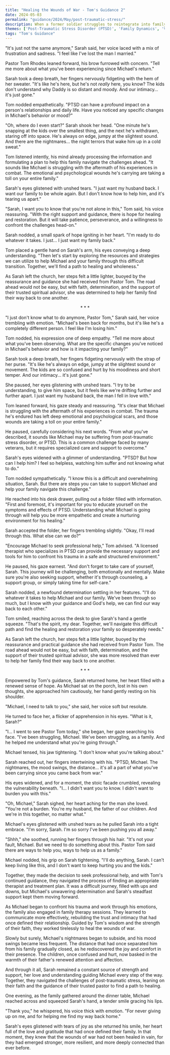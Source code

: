 ```yaml
---
title: "Healing the Wounds of War - Tom's Guidance 2"
date: 2024-05-03
permalink: "guidance/2024/May/post-traumatic-stress/"
description: When a former soldier struggles to reintegrate into family life after returning from combat, his wife seeks guidance from Pastor Tom Rhodes to help them navigate the emotional and spiritual challenges of post-traumatic stress and find a path to healing.
themes: ['Post-Traumatic Stress Disorder (PTSD)', 'Family Dynamics', 'Veteran Challenges', 'Spiritual Healing', 'Pastoral Guidance']
tags: "Tom's Guidance"
---
```

"It's just not the same anymore," Sarah said, her voice laced with a mix of frustration and sadness. "I feel like I've lost the man I married."

Pastor Tom Rhodes leaned forward, his brow furrowed with concern. "Tell me more about what you've been experiencing since Michael's return."

Sarah took a deep breath, her fingers nervously fidgeting with the hem of her sweater. "It's like he's here, but he's not _really_ here, you know? The kids don't understand why Daddy is so distant and moody. And our intimacy... it's just gone."

Tom nodded empathetically. "PTSD can have a profound impact on a person's relationships and daily life. Have you noticed any specific changes in Michael's behavior or mood?"

"Oh, where do I even start?" Sarah shook her head. "One minute he's snapping at the kids over the smallest thing, and the next he's withdrawn, staring off into space. He's always on edge, jumpy at the slightest sound. And there are the nightmares... the night terrors that wake him up in a cold sweat."

Tom listened intently, his mind already processing the information and formulating a plan to help this family navigate the challenges ahead. "It sounds like Michael is struggling with the aftermath of his experiences in combat. The emotional and psychological wounds he's carrying are taking a toll on your entire family."

Sarah's eyes glistened with unshed tears. "I just want my husband back. I want our family to be whole again. But I don't know how to help him, and it's tearing us apart."

"Sarah, I want you to know that you're not alone in this," Tom said, his voice reassuring. "With the right support and guidance, there is hope for healing and restoration. But it will take patience, perseverance, and a willingness to confront the challenges head-on."

Sarah nodded, a small spark of hope igniting in her heart. "I'm ready to do whatever it takes. I just... I just want my family back."

Tom placed a gentle hand on Sarah's arm, his eyes conveying a deep understanding. "Then let's start by exploring the resources and strategies we can utilize to help Michael and your family through this difficult transition. Together, we'll find a path to healing and wholeness."

As Sarah left the church, her steps felt a little lighter, buoyed by the reassurance and guidance she had received from Pastor Tom. The road ahead would not be easy, but with faith, determination, and the support of their trusted spiritual advisor, she was determined to help her family find their way back to one another.

<center>* * *</center>

"I just don't know what to do anymore, Pastor Tom," Sarah said, her voice trembling with emotion. "Michael's been back for months, but it's like he's a completely different person. I feel like I'm losing him."

Tom nodded, his expression one of deep empathy. "Tell me more about what you've been observing. What are the specific changes you've noticed in Michael's behavior and how is it impacting your family?"

Sarah took a deep breath, her fingers fidgeting nervously with the strap of her purse. "It's like he's always on edge, jumpy at the slightest sound or movement. The kids are so confused and hurt by his moodiness and short temper. And our intimacy... it's just gone."

She paused, her eyes glistening with unshed tears. "I try to be understanding, to give him space, but it feels like we're drifting further and further apart. I just want my husband back, the man I fell in love with."

Tom leaned forward, his gaze steady and reassuring. "It's clear that Michael is struggling with the aftermath of his experiences in combat. The trauma he's endured has left deep emotional and psychological scars, and those wounds are taking a toll on your entire family."

He paused, carefully considering his next words. "From what you've described, it sounds like Michael may be suffering from post-traumatic stress disorder, or PTSD. This is a common challenge faced by many veterans, but it requires specialized care and support to overcome."

Sarah's eyes widened with a glimmer of understanding. "PTSD? But how can I help him? I feel so helpless, watching him suffer and not knowing what to do."

Tom nodded sympathetically. "I know this is a difficult and overwhelming situation, Sarah. But there are steps you can take to support Michael and help your family navigate this challenge."

He reached into his desk drawer, pulling out a folder filled with information. "First and foremost, it's important for you to educate yourself on the symptoms and effects of PTSD. Understanding what Michael is going through will help you be more empathetic and create a nurturing environment for his healing."

Sarah accepted the folder, her fingers trembling slightly. "Okay, I'll read through this. What else can we do?"

"Encourage Michael to seek professional help," Tom advised. "A licensed therapist who specializes in PTSD can provide the necessary support and tools for him to confront his trauma in a safe and structured environment."

He paused, his gaze earnest. "And don't forget to take care of yourself, Sarah. This journey will be challenging, both emotionally and mentally. Make sure you're also seeking support, whether it's through counseling, a support group, or simply taking time for self-care."

Sarah nodded, a newfound determination settling in her features. "I'll do whatever it takes to help Michael and our family. We've been through so much, but I know with your guidance and God's help, we can find our way back to each other."

Tom smiled, reaching across the desk to give Sarah's hand a gentle squeeze. "That's the spirit, my dear. Together, we'll navigate this difficult path and find the healing and restoration your family so desperately needs."

As Sarah left the church, her steps felt a little lighter, buoyed by the reassurance and practical guidance she had received from Pastor Tom. The road ahead would not be easy, but with faith, determination, and the support of their trusted spiritual advisor, she was more resolved than ever to help her family find their way back to one another.

<center>* * *</center>

Empowered by Tom's guidance, Sarah returned home, her heart filled with a renewed sense of hope. As Michael sat on the porch, lost in his own thoughts, she approached him cautiously, her hand gently resting on his shoulder.

"Michael, I need to talk to you," she said, her voice soft but resolute.

He turned to face her, a flicker of apprehension in his eyes. "What is it, Sarah?"

"I... I went to see Pastor Tom today," she began, her gaze searching his face. "I've been struggling, Michael. We've been struggling, as a family. And he helped me understand what you're going through."

Michael tensed, his jaw tightening. "I don't know what you're talking about."

Sarah reached out, her fingers intertwining with his. "PTSD, Michael. The nightmares, the mood swings, the distance... it's all a part of what you've been carrying since you came back from war."

His eyes widened, and for a moment, the stoic facade crumbled, revealing the vulnerability beneath. "I... I didn't want you to know. I didn't want to burden you with this."

"Oh, Michael," Sarah sighed, her heart aching for the man she loved. "You're not a burden. You're my husband, the father of our children. And we're in this together, no matter what."

Michael's eyes glistened with unshed tears as he pulled Sarah into a tight embrace. "I'm sorry, Sarah. I'm so sorry I've been pushing you all away."

"Shhh," she soothed, running her fingers through his hair. "It's not your fault, Michael. But we need to do something about this. Pastor Tom said there are ways to help you, ways to help us as a family."

Michael nodded, his grip on Sarah tightening. "I'll do anything, Sarah. I can't keep living like this, and I don't want to keep hurting you and the kids."

Together, they made the decision to seek professional help, and with Tom's continued guidance, they navigated the process of finding an appropriate therapist and treatment plan. It was a difficult journey, filled with ups and downs, but Michael's unwavering determination and Sarah's steadfast support kept them moving forward.

As Michael began to confront his trauma and work through his emotions, the family also engaged in family therapy sessions. They learned to communicate more effectively, rebuilding the trust and intimacy that had once defined their relationship. Guided by Tom's wisdom and the strength of their faith, they worked tirelessly to heal the wounds of war.

Slowly but surely, Michael's nightmares began to subside, and his mood swings became less frequent. The distance that had once separated him from his family gradually closed, as he rediscovered the joy and comfort in their presence. The children, once confused and hurt, now basked in the warmth of their father's renewed attention and affection.

And through it all, Sarah remained a constant source of strength and support, her love and understanding guiding Michael every step of the way. Together, they navigated the challenges of post-traumatic stress, leaning on their faith and the guidance of their trusted pastor to find a path to healing.

One evening, as the family gathered around the dinner table, Michael reached across and squeezed Sarah's hand, a tender smile gracing his lips.

"Thank you," he whispered, his voice thick with emotion. "For never giving up on me, and for helping me find my way back home."

Sarah's eyes glistened with tears of joy as she returned his smile, her heart full of the love and gratitude that had once defined their family. In that moment, they knew that the wounds of war had not been healed in vain, for they had emerged stronger, more resilient, and more deeply connected than ever before.

